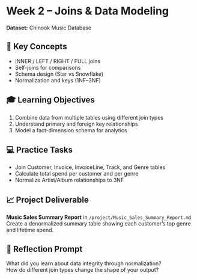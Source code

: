 # Week 2 – Joins & Data Modeling

**Dataset:** Chinook Music Database

## 🔑 Key Concepts
- INNER / LEFT / RIGHT / FULL joins  
- Self-joins for comparisons  
- Schema design (Star vs Snowflake)  
- Normalization and keys (1NF–3NF)

## 🎓 Learning Objectives
1. Combine data from multiple tables using different join types  
2. Understand primary and foreign key relationships  
3. Model a fact-dimension schema for analytics

## 💻 Practice Tasks
- Join Customer, Invoice, InvoiceLine, Track, and Genre tables  
- Calculate total spend per customer and per genre  
- Normalize Artist/Album relationships to 3NF

## 📈 Project Deliverable
**Music Sales Summary Report** in `/project/Music_Sales_Summary_Report.md`  
Create a denormalized summary table showing each customer’s top genre and lifetime spend.

## 🧠 Reflection Prompt
What did you learn about data integrity through normalization?  
How do different join types change the shape of your output?
